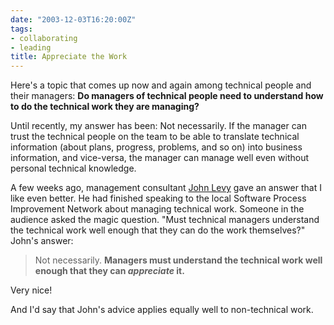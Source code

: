 ```yaml
---
date: "2003-12-03T16:20:00Z"
tags:
- collaborating
- leading
title: Appreciate the Work
---
```


<p> Here's a topic that comes up now and again among technical people and their managers: <strong> Do managers of technical people need to understand how to do the technical work they are managing? </strong>
</p>
<p> Until recently, my answer has been: Not necessarily. If the manager can trust the technical people on the team to be able to translate technical information (about plans, progress, problems, and so on) into business information, and vice-versa, the manager can manage well even without personal technical knowledge. </p>
<p> A few weeks ago, management consultant <a href="http://www.johnlevyconsulting.com/">John Levy</a> gave an answer that I like even better. He had finished speaking to the local Software Process Improvement Network about managing technical work. Someone in the audience asked the magic question. "Must technical managers understand the technical work well enough that they can do the work themselves?" John's answer: </p>
<blockquote>
<p> Not necessarily. <strong> Managers must understand the technical work well enough that they can <em>appreciate</em> it. </strong>
</p>
</blockquote>
<p> Very nice! </p>
<p> And I'd say that John's advice applies equally well to non-technical work. </p>
